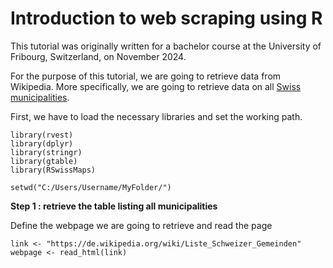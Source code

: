 # Introduction to web scraping using R <br/>

This tutorial was originally written for a bachelor course at the University of Fribourg, Switzerland, on November 2024. <br/>

For the purpose of this tutorial, we are going to retrieve data from Wikipedia. More specifically, we are going to retrieve data on all [Swiss municipalities](https://de.wikipedia.org/wiki/Liste_Schweizer_Gemeinden). <br/>

First, we have to load the necessary libraries and set the working path.
``` 
library(rvest)
library(dplyr)
library(stringr)
library(gtable)
library(RSwissMaps)

setwd("C:/Users/Username/MyFolder/")
```

**Step 1 : retrieve the table listing all municipalities** <br/>

Define the webpage we are going to retrieve and read the page
```
link <- "https://de.wikipedia.org/wiki/Liste_Schweizer_Gemeinden"
webpage <- read_html(link)
``` 





